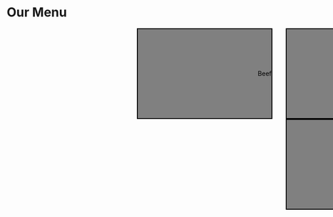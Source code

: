 <!DOCTYPE html>
<html lang="en">
<head>
    <meta charset="UTF-8">
 
<style>
        .container {
            width: 960px;
            margin: 0 auto;
            height: 200px; 
            text-align: right; 
        }
        .box {
            float: right; 
            width: 300px;
            height: 200px;
            margin-right: 30px; 
            background-color: gray; 
            border: 2px solid black;
            color: black; 
            line-height: 200px; 
        }
</style>

</head>
<body>
    <h1>Our Menu</h1>
    <div class="container">
        <div class="box"; text-align: center; float: left;> Chicken</div>
        <div class="box"; text-align: center;> Beef</div>
        <div class="box"; text-align: center;> Sushi</div>
    </div>
</body>
</html>
